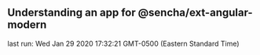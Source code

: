 ## Understanding an app for @sencha/ext-angular-modern

last run: Wed Jan 29 2020 17:32:21 GMT-0500 (Eastern Standard Time)
